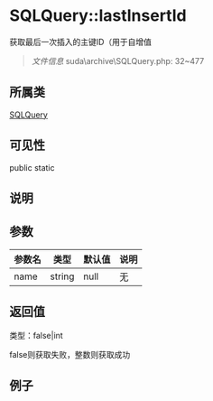 # SQLQuery::lastInsertId

获取最后一次插入的主键ID（用于自增值

> *文件信息* suda\archive\SQLQuery.php: 32~477

## 所属类 

[SQLQuery](../SQLQuery.md)

## 可见性

 public static

## 说明




## 参数


| 参数名 | 类型 | 默认值 | 说明 |
|--------|-----|-------|-------|
| name |  string | null | 无 |



## 返回值

类型：false|int

 false则获取失败，整数则获取成功



## 例子


